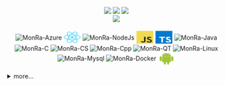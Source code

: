 <!--Hello
<h2><img src="https://emojis.slackmojis.com/emojis/images/1531849430/4246/blob-sunglasses.gif?1531849430" width="30"/> Hi There👋 , I'm MonRá! <img src="https://media.giphy.com/media/12oufCB0MyZ1Go/giphy.gif" width="50"><img src="https://i.giphy.com/9KawrQzIwdAYg.webp" width="50"></h2>
-->

<div>
  </p>
  <div align="center">
   <a href="https://www.facebook.com/ramon.chaib" target="_blank"><img src="https://img.shields.io/badge/-Facebook-%230077B5?style=for-the-badge&logo=facebook&logoColor=white" target="_blank"></a> 
  <a href="https://www.instagram.com/monrapps/" target="_blank"><img src="https://img.shields.io/badge/-Instagram-%23E4405F?style=for-the-badge&logo=instagram&logoColor=white" target="_blank"></a>
  <a href="https://www.linkedin.com/in/ramon-chaib-27007635/" target="_blank"><img src="https://img.shields.io/badge/-LinkedIn-%230077B5?style=for-the-badge&logo=linkedin&logoColor=white" target="_blank"></a>   
</div>

<div align="center">
  <img src="https://i.giphy.com/MM0Jrc8BHKx3y.webp">
</div>
  
 <div style="display: inline_block" align="center"><br>
  <img align="center" alt="MonRa-Azure" height="30" width="40" src="https://cdn.jsdelivr.net/gh/devicons/devicon/icons/azure/azure-original.svg">
  <img align="center" alt="MonRa-React" height="30" width="40" src="https://raw.githubusercontent.com/devicons/devicon/master/icons/react/react-original.svg">
  <img align="center" alt="MonRa-NodeJs" height="30" width="40" src="https://cdn.jsdelivr.net/gh/devicons/devicon/icons/nodejs/nodejs-original.svg">
  <img align="center" alt="MonRa-Js" height="30" width="40" src="https://raw.githubusercontent.com/devicons/devicon/master/icons/javascript/javascript-original.svg">     <img align="center" alt="MonRa-Ts" height="30" width="40" src="https://raw.githubusercontent.com/devicons/devicon/master/icons/typescript/typescript-original.svg">
  <img align="center" alt="MonRa-Java" height="30" width="40" src="https://cdn.jsdelivr.net/gh/devicons/devicon/icons/java/java-original.svg">
  <img align="center" alt="MonRa-C" height="30" width="40" src="https://cdn.jsdelivr.net/gh/devicons/devicon/icons/c/c-original.svg">
  <img align="center" alt="MonRa-CS" height="30" width="40" src="https://cdn.jsdelivr.net/gh/devicons/devicon/icons/csharp/csharp-original.svg">
  <img align="center" alt="MonRa-Cpp" height="30" width="40" src="https://cdn.jsdelivr.net/gh/devicons/devicon/icons/cplusplus/cplusplus-original.svg">
  <img align="center" alt="MonRa-QT" height="30" width="40" src="https://cdn.jsdelivr.net/gh/devicons/devicon/icons/qt/qt-original.svg">
  <img align="center" alt="MonRa-Linux" height="30" width="40" src="https://cdn.jsdelivr.net/gh/devicons/devicon/icons/linux/linux-original.svg">
  <img align="center" alt="MonRa-Mysql" height="30" width="40" src="https://cdn.jsdelivr.net/gh/devicons/devicon/icons/mysql/mysql-original.svg">
  <img align="center" alt="MonRa-Docker" height="30" width="40" src="https://cdn.jsdelivr.net/gh/devicons/devicon/icons/docker/docker-original.svg">  
  <img align="center" alt="MonRa-Android" height="30" width="40" src="https://github.com/devicons/devicon/blob/master/icons/android/android-original.svg">
  
</div>
</a>

</br>
<!--
[![github activity graph](https://activity-graph.herokuapp.com/graph?username=monrapps&theme=chartreuse-dark)](https://github.com/monrapps/)
-->
<div>
<details>
      <summary>more...</summary>
      
<!--
### <img src="https://media.giphy.com/media/VgCDAzcKvsR6OM0uWg/giphy.gif" width="50"> A little more about me...  

```javascript
const monra = {
    pronouns: "He" | "Him",
    code: ["any"],
    askMeAbout: ["any"],
    technologies: {
        backEnd: {
            js: ["any"],
        },
        mobileApp: {
            native: ["Android Development"]
        },
        devOps: ["AWS", "Docker🐳", "Route53", "Nginx"],
        databases: ["mongo", "MySql", "sqlite"],
        misc: ["Firebase", "Socket.IO", "selenium", "open-cv", "php", "SuiteApp"]
    },
    architecture: ["Serverless Architecture", "Progressive web applications", "Single page applications"],
    currentFocus: "Building Robots to ease opertations",
    funFact: "There are two ways to write error-free programs; only the third one works"
};
```
-->

---
<!--START_SECTION:waka-->
![Code Time](http://img.shields.io/badge/Code%20Time-1%2C282%20hrs%2057%20mins-blue)

![Profile Views](http://img.shields.io/badge/Profile%20Views-1-blue)

![Lines of code](https://img.shields.io/badge/From%20Hello%20World%20I%27ve%20Written-4.9%20million%20lines%20of%20code-blue)

**🐱 My GitHub Data** 

> 📦 71.9 kB Used in GitHub's Storage 
 > 
> 🏆 3,451 Contributions in the Year 2025
 > 
> 🚫 Not Opted to Hire
 > 
> 📜 25 Public Repositories 
 > 
> 🔑 22 Private Repositories 
 > 
**I'm an Early 🐤** 

```text
🌞 Morning                9979 commits        ████████░░░░░░░░░░░░░░░░░   32.58 % 
🌆 Daytime                13041 commits       ███████████░░░░░░░░░░░░░░   42.58 % 
🌃 Evening                4380 commits        ████░░░░░░░░░░░░░░░░░░░░░   14.30 % 
🌙 Night                  3230 commits        ███░░░░░░░░░░░░░░░░░░░░░░   10.55 % 
```
📅 **I'm Most Productive on Thursday** 

```text
Monday                   5597 commits        █████░░░░░░░░░░░░░░░░░░░░   18.27 % 
Tuesday                  5685 commits        █████░░░░░░░░░░░░░░░░░░░░   18.56 % 
Wednesday                5816 commits        █████░░░░░░░░░░░░░░░░░░░░   18.99 % 
Thursday                 6626 commits        █████░░░░░░░░░░░░░░░░░░░░   21.63 % 
Friday                   4346 commits        ████░░░░░░░░░░░░░░░░░░░░░   14.19 % 
Saturday                 1444 commits        █░░░░░░░░░░░░░░░░░░░░░░░░   04.71 % 
Sunday                   1116 commits        █░░░░░░░░░░░░░░░░░░░░░░░░   03.64 % 
```


📊 **This Week I Spent My Time On** 

```text
🕑︎ Time Zone: America/Sao_Paulo

💬 Programming Languages: 
C                        6 hrs 18 mins       ██████████░░░░░░░░░░░░░░░   39.81 % 
Bash                     4 hrs 57 mins       ████████░░░░░░░░░░░░░░░░░   31.38 % 
Other                    1 hr 35 mins        ███░░░░░░░░░░░░░░░░░░░░░░   10.06 % 
Markdown                 57 mins             ██░░░░░░░░░░░░░░░░░░░░░░░   06.11 % 
Kconfig                  44 mins             █░░░░░░░░░░░░░░░░░░░░░░░░   04.73 % 

🔥 Editors: 
VS Code                  15 hrs 49 mins      █████████████████████████   100.00 % 

🐱‍💻 Projects: 
wlm-esp32                6 hrs 27 mins       ██████████░░░░░░░░░░░░░░░   40.78 % 
gww-v6i_jiga             4 hrs 57 mins       ████████░░░░░░░░░░░░░░░░░   31.34 % 
gww-v6i                  1 hr 38 mins        ███░░░░░░░░░░░░░░░░░░░░░░   10.33 % 
Markdown                 1 hr 36 mins        ███░░░░░░░░░░░░░░░░░░░░░░   10.17 % 
sentinai-watchdog        37 mins             █░░░░░░░░░░░░░░░░░░░░░░░░   03.97 % 

💻 Operating System: 
Windows                  8 hrs 11 mins       █████████████░░░░░░░░░░░░   51.76 % 
WSL                      7 hrs 38 mins       ████████████░░░░░░░░░░░░░   48.24 % 
```

**I Mostly Code in C++** 

```text
C                        17 repos            █████░░░░░░░░░░░░░░░░░░░░   18.68 % 
Python                   10 repos            ███░░░░░░░░░░░░░░░░░░░░░░   10.99 % 
JavaScript               10 repos            ███░░░░░░░░░░░░░░░░░░░░░░   10.99 % 
Shell                    6 repos             ██░░░░░░░░░░░░░░░░░░░░░░░   06.59 % 
HTML                     6 repos             ██░░░░░░░░░░░░░░░░░░░░░░░   06.59 % 
```



**Timeline**

![Lines of Code chart](https://raw.githubusercontent.com/monrapps/monrapps/master/assets/bar_graph.png)


 Last Updated on 13/08/2025 07:32:11 UTC
<!--END_SECTION:waka-->
